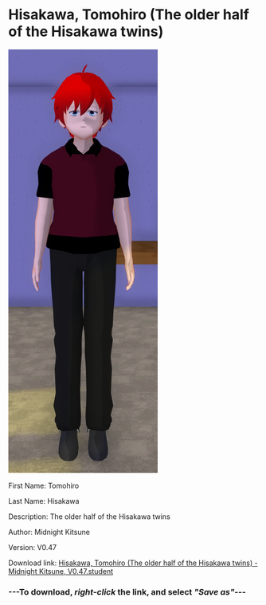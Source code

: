 # Hisakawa, Tomohiro (The older half of the Hisakawa twins)

<img src="https://raw.githubusercontent.com/Arbiter1223/Daigaku-Gurashi-Custom-Students/master/Students/Files/Hisakawa%2C%20Tomohiro%20(The%20older%20half%20of%20the%20Hisakawa%20twins).png" title="Hisakawa, Tomohiro (The older half of the Hisakawa twins) - Midnight Kitsune, V0.47">

First Name: Tomohiro

Last Name: Hisakawa

Description: The older half of the Hisakawa twins

Author: Midnight Kitsune

Version: V0.47

Download link: <a href="https://raw.githubusercontent.com/Arbiter1223/Daigaku-Gurashi-Custom-Students/master/Students/Files/Hisakawa%2C%20Tomohiro%20(The%20older%20half%20of%20the%20Hisakawa%20twins)%20-%20Midnight%20Kitsune%2C%20V0.47.student">Hisakawa, Tomohiro (The older half of the Hisakawa twins) - Midnight Kitsune, V0.47.student</a>

### ---**To download, _right-click_ the link, and select _"Save as"_**---

